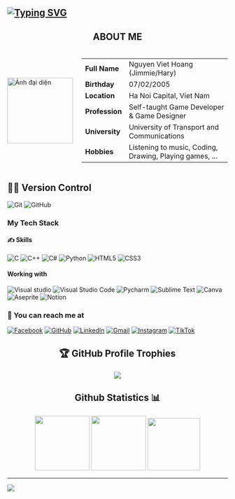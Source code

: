 ## <p align="left">[![Typing SVG](https://readme-typing-svg.demolab.com?font=Faculty+Glyphic&size=25&pause=1000&multiline=true&width=435&height=90&lines=Hello%2C+I'm+Harry+%F0%9F%98%B8;Welcome+to+my+Github+%F0%9F%8C%B8)](https://git.io/typing-svg)</p>

## <p align="center"> ABOUT ME </p>

<div style="display: flex; align-items: center;">

  <img src="https://example.com/your-image.png" alt="Ảnh đại diện" width="150" style="margin-right: 20px;">

  <table>
    <tr>
      <td><strong>Full Name</strong></td>
      <td>Nguyen Viet Hoang (Jimmie/Hary)</td>
    </tr>
    <tr>
      <td><strong>Birthday</strong></td>
      <td>07/02/2005</td>
    </tr>
    <tr>
      <td><strong>Location</strong></td>
      <td>Ha Noi Capital, Viet Nam</td>
    </tr>
    <tr>
      <td><strong>Profession</strong></td>
      <td>Self-taught Game Developer & Game Designer</td>
    </tr>
    <tr>
      <td><strong>University</strong></td>
      <td>University of Transport and Communications</td>
    </tr>
    <tr>
      <td><strong>Hobbies</strong></td>
      <td>Listening to music, Coding, Drawing, Playing games, ...</td>
    </tr>
  </table>

</div>

##

## 👨‍💻 Version Control
![Git](https://img.shields.io/static/v1?style=for-the-badge&message=Git&color=F05032&logo=Git&logoColor=FFFFFF&label=)
![GitHub](https://img.shields.io/badge/github-%23121011.svg?style=for-the-badge&logo=github&logoColor=white)

### My Tech Stack
#### ✍️ Skills
![C](https://img.shields.io/static/v1?style=for-the-badge&message=C&color=222222&logo=C&logoColor=A8B9CC&label=)
![C++](https://img.shields.io/static/v1?style=for-the-badge&message=C%2B%2B&color=00599C&logo=C%2B%2B&logoColor=FFFFFF&label=)
![C#](https://img.shields.io/badge/c%23-%23239120.svg?style=for-the-badge&logo=c-sharp&logoColor=white)
![Python](https://img.shields.io/static/v1?style=for-the-badge&message=Python&color=3776AB&logo=Python&logoColor=FFFFFF&label=)
![HTML5](https://img.shields.io/static/v1?style=for-the-badge&message=HTML5&color=E34F26&logo=HTML5&logoColor=FFFFFF&label=)
![CSS3](https://img.shields.io/static/v1?style=for-the-badge&message=CSS3&color=1572B6&logo=CSS3&logoColor=FFFFFF&label=)

#### Working with
![Visual studio](https://img.shields.io/badge/Visual%20studio-2A1B3F?logo=visual+studio&logoColor=975fdc&style=for-the-badge)
![Visual Studio Code](https://img.shields.io/badge/Visual%20Studio%20Code-0078d7.svg?style=for-the-badge&logo=visual-studio-code&logoColor=white)
![Pycharm](https://img.shields.io/badge/pycharm-000000.svg?style=for-the-badge&logo=pycharm&logoColor=white)
![Sublime Text](https://img.shields.io/badge/sublime_text-%23575757.svg?style=for-the-badge&logo=sublime-text&logoColor=important)
![Canva](https://img.shields.io/badge/Canva-%2300C4CC.svg?style=for-the-badge&logo=Canva&logoColor=white)
![Aseprite](https://img.shields.io/badge/Aseprite-FFFFFF?style=for-the-badge&logo=Aseprite&logoColor=#7D929E)
![Notion](https://img.shields.io/badge/Notion-%23000000.svg?style=for-the-badge&logo=notion&logoColor=white)

### 🥰 You can reach me at
[![Facebook](https://img.shields.io/badge/Facebook-%231877F2.svg?style=for-the-badge&logo=Facebook&logoColor=white)](https://www.facebook.com/huang.high.3/)
[![GitHub](https://img.shields.io/badge/github-%23121011.svg?style=for-the-badge&logo=github&logoColor=white)](https://github.com/NguyenVietHoang725)
[![LinkedIn](https://img.shields.io/badge/linkedin-%230077B5.svg?style=for-the-badge&logo=linkedin&logoColor=white)](https://www.linkedin.com/in/nguyen-viet-hoang-7a705b315/)
[![Gmail](https://img.shields.io/badge/Gmail-D14836?style=for-the-badge&logo=gmail&logoColor=white)](mailto:hoangnv725@gmail.com)
[![Instagram](https://img.shields.io/badge/Instagram-%23E4405F.svg?style=for-the-badge&logo=Instagram&logoColor=white)](https://www.instagram.com/__ng.naoh/)
[![TikTok](https://img.shields.io/badge/TikTok-%23000000.svg?style=for-the-badge&logo=TikTok&logoColor=white)](https://www.tiktok.com/@huanghigh)

##

## <p align="center"> 🏆 GitHub Profile Trophies</p>

<p align="center">
  
<img src="https://github-profile-trophy.vercel.app/?username=NguyenVietHoang725&theme=algolia&no-frame=false&no-bg=false&margin-w=4">
</p>

##
## <p align="center">Github Statistics 📊</p>

<div align="center">
<img height="125px" src="https://github-readme-stats.vercel.app/api?username=NguyenVietHoang725&theme=algolia&hide_border=false&include_all_commits=false&count_private=false" />
<img height="125px" src="https://github-readme-streak-stats.herokuapp.com/?user=NguyenVietHoang725&theme=algolia&hide_border=false" />
<img height="120px" src="https://github-readme-stats.vercel.app/api/top-langs/?username=NguyenVietHoang725&theme=algolia&hide_border=false&include_all_commits=false&count_private=false&layout=compact" />
</div>

---
[![](https://visitcount.itsvg.in/api?id=NguyenVietHoang725&icon=5&color=1)](https://visitcount.itsvg.in)

<!-- Proudly created with GPRM ( https://gprm.itsvg.in ) -->

<!---
NguyenVietHoang725/NguyenVietHoang725 is a ✨ special ✨ repository because its `README.md` (this file) appears on your GitHub profile.
You can click the Preview link to take a look at your changes.
--->
